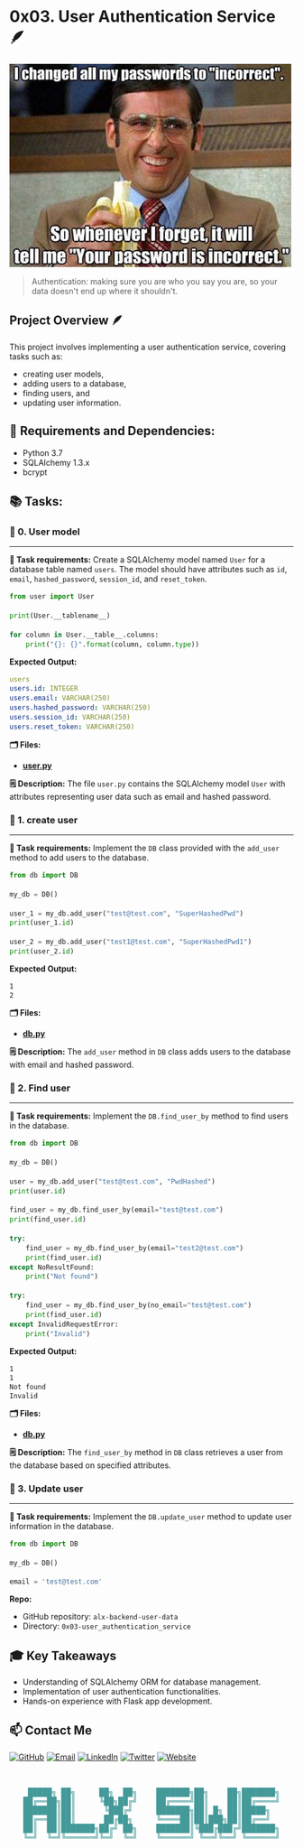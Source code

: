 # 0x03. User Authentication Service 🪶

![](assets/meme.png)

> Authentication: making sure you are who you say you are, so your data doesn't end up where it shouldn't.

## Project Overview 🪶

This project involves implementing a user authentication service, covering tasks such as:

- creating user models, 
- adding users to a database, 
- finding users, and 
- updating user information.

## 🔧 Requirements and Dependencies:

- Python 3.7
- SQLAlchemy 1.3.x
- bcrypt

##  📚 Tasks:

### 📝 0. User model
---------------------
**📜 Task requirements:**
Create a SQLAlchemy model named `User` for a database table named `users`. The model should have attributes such as `id`, `email`, `hashed_password`, `session_id`, and `reset_token`.

```python
from user import User

print(User.__tablename__)

for column in User.__table__.columns:
    print("{}: {}".format(column, column.type))
```
**Expected Output:**
```yml
users
users.id: INTEGER
users.email: VARCHAR(250)
users.hashed_password: VARCHAR(250)
users.session_id: VARCHAR(250)
users.reset_token: VARCHAR(250)
```

**🗂️ Files:** 
- **[user.py](user.py)**

**🗒️ Description:** 
The file `user.py` contains the SQLAlchemy model `User` with attributes representing user data such as email and hashed password.

### 📝 1. create user
---------------------
**📜 Task requirements:**
Implement the `DB` class provided with the `add_user` method to add users to the database.

```python
from db import DB

my_db = DB()

user_1 = my_db.add_user("test@test.com", "SuperHashedPwd")
print(user_1.id)

user_2 = my_db.add_user("test1@test.com", "SuperHashedPwd1")
print(user_2.id)
```
**Expected Output:**
```
1
2
```

**🗂️ Files:** 
- **[db.py](db.py)**

**🗒️ Description:** 
The `add_user` method in `DB` class adds users to the database with email and hashed password.

### 📝 2. Find user
---------------------
**📜 Task requirements:**
Implement the `DB.find_user_by` method to find users in the database.

```python
from db import DB

my_db = DB()

user = my_db.add_user("test@test.com", "PwdHashed")
print(user.id)

find_user = my_db.find_user_by(email="test@test.com")
print(find_user.id)

try:
    find_user = my_db.find_user_by(email="test2@test.com")
    print(find_user.id)
except NoResultFound:
    print("Not found")

try:
    find_user = my_db.find_user_by(no_email="test@test.com")
    print(find_user.id)
except InvalidRequestError:
    print("Invalid")
```
**Expected Output:**
```
1
1
Not found
Invalid
```

**🗂️ Files:** 
- **[db.py](db.py)**

**🗒️ Description:** 
The `find_user_by` method in `DB` class retrieves a user from the database based on specified attributes.

### 📝 3. Update user
---------------------
**📜 Task requirements:**
Implement the `DB.update_user` method to update user information in the database.

```python
from db import DB

my_db = DB()

email = 'test@test.com'
```

**Repo:**

-   GitHub repository: `alx-backend-user-data`
-   Directory: `0x03-user_authentication_service`

## 🎓 Key Takeaways
 - Understanding of SQLAlchemy ORM for database management.
 - Implementation of user authentication functionalities.
 - Hands-on experience with Flask app development.

## 📫 Contact Me

[![GitHub](https://img.shields.io/badge/GitHub-100000?style=for-the-badge&logo=github&logoColor=white)](https://github.com/BinyamMamo)
[![Email](https://img.shields.io/badge/Email-D14836?style=for-the-badge&logo=gmail&logoColor=white)](mailto:binyammamo01@gmail.com)
[![LinkedIn](https://img.shields.io/badge/LinkedIn-0077B5?style=for-the-badge&logo=linkedin&logoColor=white)](https://linkedin.com/in/binyammamo)
[![Twitter](https://img.shields.io/badge/Twitter-1DA1F2?style=for-the-badge&logo=twitter&logoColor=white)](#)
[![Website](https://img.shields.io/badge/Website-000000?style=for-the-badge&logo=About.me&logoColor=white)](https://binyammamo.github.io)

<pre id="banner" class="color-change" style="color: #449999" align="center">


 █████╗ ██╗     ██╗  ██╗    ███████╗██╗    ██╗███████╗
██╔══██╗██║     ╚██╗██╔╝    ██╔════╝██║    ██║██╔════╝
███████║██║      ╚███╔╝     ███████╗██║ █╗ ██║█████╗  
██╔══██║██║      ██╔██╗     ╚════██║██║███╗██║██╔══╝  
██║  ██║███████╗██╔╝ ██╗    ███████║╚███╔███╔╝███████╗
╚═╝  ╚═╝╚══════╝╚═╝  ╚═╝    ╚══════╝ ╚══╝╚══╝ ╚══════╝
                                                      
</pre>